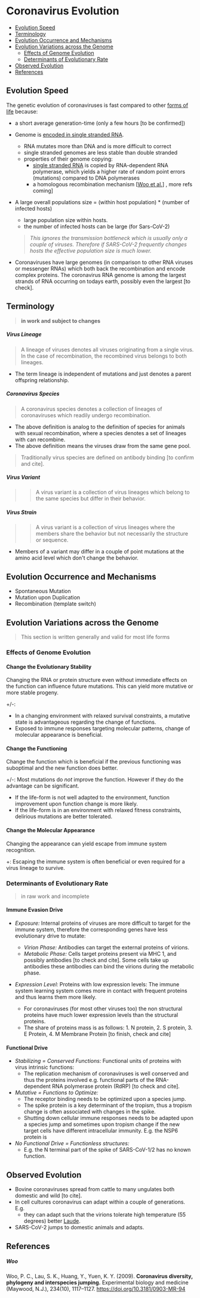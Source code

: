 # Coronavirus Evolution

* [Evolution Speed](#evolution-speed)
* [Terminology](#terminology)
* [Evolution Occurrence and Mechanisms](#evolution-occurrence-and-mechanisms)
* [Evolution Variations across the Genome](#evolution-variations-across-the-genome)
  * [Effects of Genome Evolution](#effects-of-genome-evolution)
  * [Determinants of Evolutionary Rate](#determinants-of-evolutionary-rate)
* [Observed Evolution](#observed-evolution)
* [References](#references)





## Evolution Speed
The genetic evolution of coronaviruses is fast compared to other [forms of life](./life-forms.md) because:
* a short average generation-time (only a few hours [to be confirmed]) 
* Genome is [encoded in single stranded RNA](./life-forms.md#lifetime-storage). 
  * RNA mutates more than DNA and is more difficult to correct
  * single stranded genomes are less stable than double stranded
  * properties of their genome copying:
    * [single stranded RNA](../2_biological/life-forms.md#ssRNA) is copied by RNA-dependent RNA polymerase, which yields a higher rate of random point errors (mutations) compared to DNA polymerases
    * a homologous recombination mechanism [[Woo et al.](#woo)] , more refs coming]
* A large overall populations size = (within host population) * (number of infected hosts) 
  * large population size within hosts. 
  * the number of infected hosts can be large (for Sars-CoV-2)
  > *This ignores the transmission bottleneck which is usually only a couple of viruses. Therefore if SARS-CoV-2 frequently changes hosts the effective population size is much lower.*

* Coronaviruses have large genomes (in comparison to other RNA viruses or messenger RNAs) which both back the recombination and encode complex proteins. The coronavirus RNA genome is among the largest strands of RNA occurring on todays earth, possibly even the largest [to check].  





## Terminology

> **in work and subject to changes**

##### Virus Lineage
> A lineage of viruses denotes all viruses originating from a single virus. In the case of recombination, the recombined virus belongs to both lineages.

* The term lineage is independent of mutations and just denotes a parent offspring relationship.

##### Coronavirus Species
> A coronavirus species denotes a collection of lineages of coronaviruses which readily undergo recombination.

* The above definition is analog to the definition of species for animals with sexual recombination, where a species denotes a set of lineages with can recombine.
* The above definition means the viruses draw from the same gene pool.

> Traditionally virus species are defined on antibody binding [to confirm and cite].

##### Virus Variant
>> A virus variant is a collection of virus lineages which belong to the same species but differ in their behavior.

##### Virus Strain
>> A virus variant is a collection of virus lineages where the members share the behavior but not necessarily the structure or sequence. 

* Members of a variant may differ in a couple of point mutations at the amino acid level which don't change the behavior. 





## Evolution Occurrence and Mechanisms
* Spontaneous Mutation
* Mutation upon Duplication
* Recombination (template switch)





## Evolution Variations across the Genome

> This section is written generally and valid for most life forms



### Effects of Genome Evolution


#### Change the Evolutionary Stability
Changing the RNA or protein structure even without immediate effects on the function can influence future mutations. This can yield more mutative or more stable progeny.

+/-: 
* In a changing environment with relaxed survival constraints, a mutative state is advantageous regarding the change of functions.
* Exposed to immune responses targeting molecular patterns, change of molecular appearance is beneficial.


#### Change the Functioning
Change the function which is beneficial if the previous functioning was suboptimal and the new function does better.

+/-: Most mutations do *not* improve the function. However if they do the advantage can be significant. 
* If the life-form is not well adapted to the environment, function improvement upon function change is more likely.
* If the life-form is in an environment with relaxed fitness constraints, delirious  mutations are better tolerated.


#### Change the Molecular Appearance
Changing the appearance can yield escape from immune system recognition. 

+: Escaping the immune system is often beneficial or even required for a virus lineage to survive.




### Determinants of Evolutionary Rate

> in raw work and incomplete

#### Immune Evasion Drive
* *Exposure:* Internal proteins of viruses are more difficult to target for the immune system, therefore the corresponding genes have less evolutionary drive to mutate:
  * *Virion Phase:* Antibodies can target the external proteins of virions. 
  * *Metabolic Phase:* Cells target proteins present via MHC 1, and possibly antibodies [to check and cite]. Some cells take up antibodies these antibodies can bind the virions during the metabolic phase. 

* *Expression Level:* Proteins with low expression levels: The immune system learning system comes more in contact with frequent proteins and thus learns them more likely.
  * For coronaviruses (for most other viruses too) the non structural proteins have much lower expression levels than the structural proteins.
  * The share of proteins mass is as follows: 1. N protein, 2. S protein, 3. E Protein, 4. M Membrane Protein [to finish, check and cite]


#### Functional Drive
* *Stabilizing = Conserved Functions:* Functional units of proteins with virus intrinsic functions:
  * The replication mechanism of coronaviruses is well conserved and thus the proteins involved e.g. functional parts of the RNA-dependent RNA polymerase protein (RdRP) [to check and cite]. 
* *Mutative = Functions to Optimize:*
  * The receptor binding needs to be optimized upon a species jump.
  * The spike protein is a key determinant of the tropism, thus a tropism change is often associated with changes in the spike.
  * Shutting down cellular immune responses needs to be adapted upon a species jump and sometimes upon tropism change if the new target cells have different intracellular immunity. E.g. the NSP6 protein is 
* *No Functional Drive = Functionless structures:*
  * E.g. the N terminal part of the spike of SARS-CoV-1/2 has no known function.





## Observed Evolution
* Bovine coronaviruses spread from cattle to many ungulates both domestic and wild [to cite].
* In cell cultures coronavirus can adapt within a couple of generations. E.g. 
  * they can adapt such that the virions tolerate high temperature (55 degrees) better [Laude](../2_biological/virion_viability.md#summary-laude).
* SARS-CoV-2 jumps to domestic animals and adapts.





## References

##### Woo
Woo, P. C., Lau, S. K., Huang, Y., Yuen, K. Y. (2009). 
**Coronavirus diversity, phylogeny and interspecies jumping.** 
Experimental biology and medicine (Maywood, N.J.), 234(10), 1117–1127. 
https://doi.org/10.3181/0903-MR-94